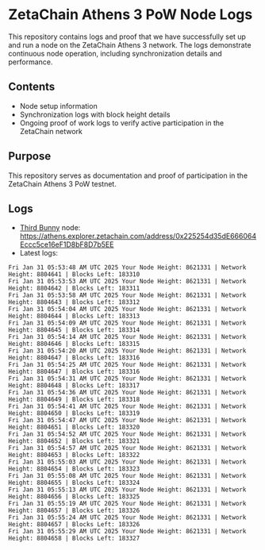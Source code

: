 # ZetaChain Athens 3 PoW Node Logs
This repository contains logs and proof that we have successfully set up and run a node on the ZetaChain Athens 3 network. The logs demonstrate continuous node operation, including synchronization details and performance.

## Contents
- Node setup information
- Synchronization logs with block height details
- Ongoing proof of work logs to verify active participation in the ZetaChain network

## Purpose
This repository serves as documentation and proof of participation in the ZetaChain Athens 3 PoW testnet.

## Logs

- [Third Bunny](https://thirdbunny.xyz/) node: https://athens.explorer.zetachain.com/address/0x225254d35dE666064Eccc5ce16eF1D8bF8D7b5EE
- Latest logs:
```
Fri Jan 31 05:53:48 AM UTC 2025 Your Node Height: 8621331 | Network Height: 8804641 | Blocks Left: 183310
Fri Jan 31 05:53:53 AM UTC 2025 Your Node Height: 8621331 | Network Height: 8804642 | Blocks Left: 183311
Fri Jan 31 05:53:58 AM UTC 2025 Your Node Height: 8621331 | Network Height: 8804643 | Blocks Left: 183312
Fri Jan 31 05:54:04 AM UTC 2025 Your Node Height: 8621331 | Network Height: 8804644 | Blocks Left: 183313
Fri Jan 31 05:54:09 AM UTC 2025 Your Node Height: 8621331 | Network Height: 8804645 | Blocks Left: 183314
Fri Jan 31 05:54:14 AM UTC 2025 Your Node Height: 8621331 | Network Height: 8804646 | Blocks Left: 183315
Fri Jan 31 05:54:20 AM UTC 2025 Your Node Height: 8621331 | Network Height: 8804647 | Blocks Left: 183316
Fri Jan 31 05:54:25 AM UTC 2025 Your Node Height: 8621331 | Network Height: 8804647 | Blocks Left: 183316
Fri Jan 31 05:54:31 AM UTC 2025 Your Node Height: 8621331 | Network Height: 8804648 | Blocks Left: 183317
Fri Jan 31 05:54:36 AM UTC 2025 Your Node Height: 8621331 | Network Height: 8804649 | Blocks Left: 183318
Fri Jan 31 05:54:41 AM UTC 2025 Your Node Height: 8621331 | Network Height: 8804650 | Blocks Left: 183319
Fri Jan 31 05:54:47 AM UTC 2025 Your Node Height: 8621331 | Network Height: 8804651 | Blocks Left: 183320
Fri Jan 31 05:54:52 AM UTC 2025 Your Node Height: 8621331 | Network Height: 8804652 | Blocks Left: 183321
Fri Jan 31 05:54:57 AM UTC 2025 Your Node Height: 8621331 | Network Height: 8804653 | Blocks Left: 183322
Fri Jan 31 05:55:03 AM UTC 2025 Your Node Height: 8621331 | Network Height: 8804654 | Blocks Left: 183323
Fri Jan 31 05:55:08 AM UTC 2025 Your Node Height: 8621331 | Network Height: 8804655 | Blocks Left: 183324
Fri Jan 31 05:55:13 AM UTC 2025 Your Node Height: 8621331 | Network Height: 8804656 | Blocks Left: 183325
Fri Jan 31 05:55:19 AM UTC 2025 Your Node Height: 8621331 | Network Height: 8804657 | Blocks Left: 183326
Fri Jan 31 05:55:24 AM UTC 2025 Your Node Height: 8621331 | Network Height: 8804657 | Blocks Left: 183326
Fri Jan 31 05:55:29 AM UTC 2025 Your Node Height: 8621331 | Network Height: 8804658 | Blocks Left: 183327
```
